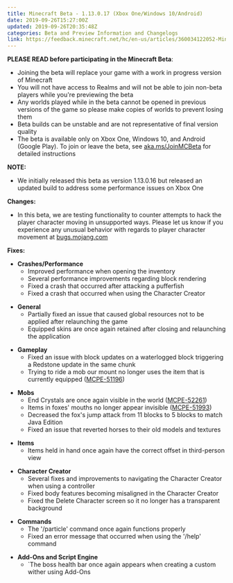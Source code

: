 ```yaml
---
title: Minecraft Beta - 1.13.0.17 (Xbox One/Windows 10/Android)
date: 2019-09-26T15:27:00Z
updated: 2019-09-26T20:35:48Z
categories: Beta and Preview Information and Changelogs
link: https://feedback.minecraft.net/hc/en-us/articles/360034122052-Minecraft-Beta-1-13-0-17-Xbox-One-Windows-10-Android
---
```


**PLEASE READ before participating in the Minecraft Beta**:

- Joining the beta will replace your game with a work in progress version of Minecraft
- You will not have access to Realms and will not be able to join non-beta players while you're previewing the beta
- Any worlds played while in the beta cannot be opened in previous versions of the game so please make copies of worlds to prevent losing them
- Beta builds can be unstable and are not representative of final version quality
- The beta is available only on Xbox One, Windows 10, and Android (Google Play). To join or leave the beta, see [aka.ms/JoinMCBeta](https://aka.ms/JoinMCBeta) for detailed instructions

**NOTE:**

- We initially released this beta as version 1.13.0.16 but released an updated build to address some performance issues on Xbox One

**Changes:**

- In this beta, we are testing functionality to counter attempts to hack the player character moving in unsupported ways. Please let us know if you experience any unusual behavior with regards to player character movement at [bugs.mojang.com](https://bugs.mojang.com/)

**Fixes:**

- **Crashes/Performance**
  - Improved performance when opening the inventory
  - Several performance improvements regarding block rendering
  - Fixed a crash that occurred after attacking a pufferfish
  - Fixed a crash that occurred when using the Character Creator

<!-- -->

- **General**
  - Partially fixed an issue that caused global resources not to be applied after relaunching the game
  - Equipped skins are once again retained after closing and relaunching the application

<!-- -->

- **Gameplay**
  - Fixed an issue with block updates on a waterlogged block triggering a Redstone update in the same chunk
  - Trying to ride a mob our mount no longer uses the item that is currently equipped ([MCPE-51196](https://bugs.mojang.com/browse/MCPE-51196))

<!-- -->

- **Mobs**
  - End Crystals are once again visible in the world ([MCPE-52261](https://bugs.mojang.com/browse/MCPE-52261))
  - Items in foxes' mouths no longer appear invisible ([MCPE-51993](https://bugs.mojang.com/browse/MCPE-51993))
  - Decreased the fox's jump attack from 11 blocks to 5 blocks to match Java Edition
  - Fixed an issue that reverted horses to their old models and textures

<!-- -->

- **Items**
  - Items held in hand once again have the correct offset in third-person view

<!-- -->

- **Character Creator**
  - Several fixes and improvements to navigating the Character Creator when using a controller
  - Fixed body features becoming misaligned in the Character Creator
  - Fixed the Delete Character screen so it no longer has a transparent background

<!-- -->

- **Commands**
  - The '/particle' command once again functions properly
  - Fixed an error message that occurred when using the '/help' command

<!-- -->

- **Add-Ons and Script Engine**
  - \`The boss health bar once again appears when creating a custom wither using Add-Ons
